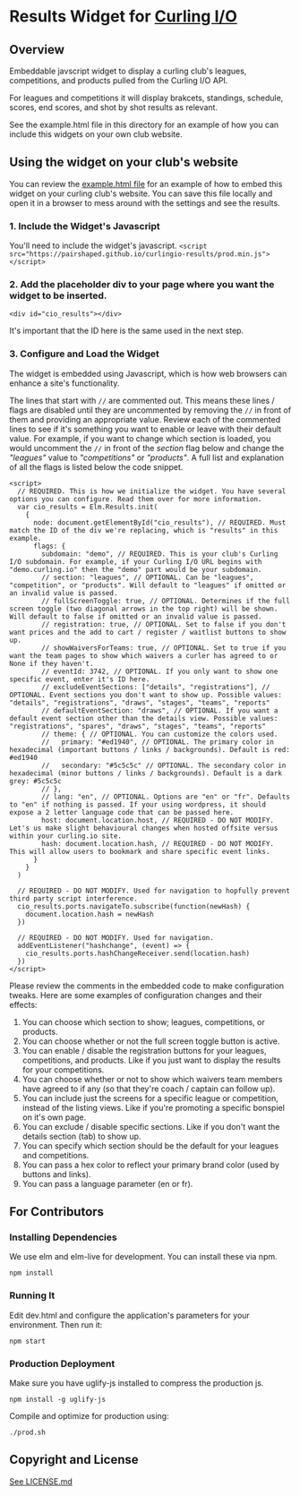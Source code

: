 # Results Widget for [Curling I/O](https://curling.io)


## Overview

Embeddable javscript widget to display a curling club's leagues, competitions, and products pulled from the Curling I/O API.

For leagues and competitions it will display brakcets, standings, schedule, scores, end scores, and shot by shot results as relevant.

See the example.html file in this directory for an example of how you can include this widgets on your own club website.

## Using the widget on your club's website

You can review the [example.html file](example.html#L13-L54) for an example of how to embed this widget on your curling club's website.
You can save this file locally and open it in a browser to mess around with the settings and see the results.

### 1. Include the Widget's Javascript

You'll need to include the widget's javascript.
```<script src="https://pairshaped.github.io/curlingio-results/prod.min.js"></script>```

### 2. Add the placeholder div to your page where you want the widget to be inserted.

```<div id="cio_results"></div>```

It's important that the ID here is the same used in the next step.

### 3. Configure and Load the Widget

The widget is embedded using Javascript, which is how web browsers can enhance a site's functionality.

The lines that start with `//` are commented out. This means these lines / flags are disabled until they are uncommented by removing the `//` in front of them and providing an appropriate value.
Review each of the commented lines to see if it's something you want to enable or leave with their default value.
For example, if you want to change which section is loaded, you would uncomment the `//` in front of the *section* flag below and change the *"leagues"* value to *"competitions"* or *"products"*.
A full list and explanation of all the flags is listed below the code snippet.

```
<script>
  // REQUIRED. This is how we initialize the widget. You have several options you can configure. Read them over for more information.
  var cio_results = Elm.Results.init(
    {
      node: document.getElementById("cio_results"), // REQUIRED. Must match the ID of the div we're replacing, which is "results" in this example.
      flags: {
        subdomain: "demo", // REQUIRED. This is your club's Curling I/O subdomain. For example, if your Curling I/O URL begins with "demo.curling.io" then the "demo" part would be your subdomain.
        // section: "leagues", // OPTIONAL. Can be "leagues", "competition", or "products". Will default to "leagues" if omitted or an invalid value is passed.
        // fullScreenToggle: true, // OPTIONAL. Determines if the full screen toggle (two diagonal arrows in the top right) will be shown. Will default to false if omitted or an invalid value is passed.
        // registration: true, // OPTIONAL. Set to false if you don't want prices and the add to cart / register / waitlist buttons to show up.
        // showWaiversForTeams: true, // OPTIONAL. Set to true if you want the team pages to show which waivers a curler has agreed to or None if they haven't.
        // eventId: 3742, // OPTIONAL. If you only want to show one specific event, enter it's ID here.
        // excludeEventSections: ["details", "registrations"], // OPTIONAL. Event sections you don't want to show up. Possible values: "details", "registrations", "draws", "stages", "teams", "reports"
        // defaultEventSection: "draws", // OPTIONAL. If you want a default event section other than the details view. Possible values: "registrations", "spares", "draws", "stages", "teams", "reports"
        // theme: { // OPTIONAL. You can customize the colors used.
        //   primary: "#ed1940", // OPTIONAL. The primary color in hexadecimal (important buttons / links / backgrounds). Default is red: #ed1940
        //   secondary: "#5c5c5c" // OPTIONAL. The secondary color in hexadecimal (minor buttons / links / backgrounds). Default is a dark grey: #5c5c5c
        // },
        // lang: "en", // OPTIONAL. Options are "en" or "fr". Defaults to "en" if nothing is passed. If your using wordpress, it should expose a 2 letter language code that can be passed here.
        host: document.location.host, // REQUIRED - DO NOT MODIFY. Let's us make slight behavioural changes when hosted offsite versus within your curling.io site.
        hash: document.location.hash, // REQUIRED - DO NOT MODIFY. This will allow users to bookmark and share specific event links.
      }
    }
  )

  // REQUIRED - DO NOT MODIFY. Used for navigation to hopfully prevent third party script interference.
  cio_results.ports.navigateTo.subscribe(function(newHash) {
    document.location.hash = newHash
  })

  // REQUIRED - DO NOT MODIFY. Used for navigation.
  addEventListener("hashchange", (event) => {
    cio_results.ports.hashChangeReceiver.send(location.hash)
  })
</script>
```

Please review the comments in the embedded code to make configuration tweaks. Here are some examples of configuration changes and their effects:

1. You can choose which section to show; leagues, competitions, or products.
2. You can choose whether or not the full screen toggle button is active.
3. You can enable / disable the registration buttons for your leagues, competitions, and products. Like if you just want to display the results for your competitions.
4. You can choose whether or not to show which waivers team members have agreed to if any (so that they're coach / captain can follow up).
5. You can include just the screens for a specific league or competition, instead of the listing views. Like if you're promoting a specific bonspiel on it's own page.
6. You can exclude / disable specific sections. Like if you don't want the details section (tab) to show up.
7. You can specify which section should be the default for your leagues and competitions.
8. You can pass a hex color to reflect your primary brand color (used by buttons and links).
9. You can pass a language parameter (en or fr).


## For Contributors

### Installing Dependencies

We use elm and elm-live for development. You can install these via npm.

```
npm install
```

### Running It

Edit dev.html and configure the application's parameters for your environment. Then run it:

```
npm start
```

### Production Deployment

Make sure you have uglify-js installed to compress the production js.
```
npm install -g uglify-js
```

Compile and optimize for production using:

```
./prod.sh
```

## Copyright and License

[See LICENSE.md](LICENSE.md)
